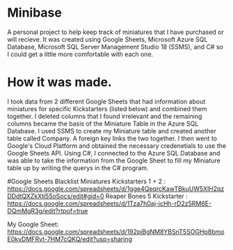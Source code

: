 # Minibase
A personal project to help keep track of miniatures that I have purchased or will recieve. It was created using Google Sheets, Microsoft Azure SQL Database, Microsoft SQL Server Management Studio 18 (SSMS), and C# so I could get a little more comfortable with each one. 

# How it was made.
I took data from 2 different Google Sheets that had information about miniatures for specific Kickstarters (listed below) and combined them together. I deleted columns that I found irrelevant and the remaining columns became the basis of the Miniature Table in the Azure SQL Database. I used SSMS to create my Miniature table and created another table called Company. A foreign key links the two together. I then went to Google's Cloud Platform and obtained the necessary credenetials to use the Google Sheets API. Using C#, I connected to the Azure SQL Database and was able to take the information from the Google Sheet to fill my Miniature table up by writing the querys in the C# program.

#Google Sheets
Blacklist Miniatures Kickstarters 1 + 2 : https://docs.google.com/spreadsheets/d/1gge4QeqrcKawTBkuUW5XlH2qzDDdtQXZkXti55oSocs/edit#gid=0
Reaper Bones 5 Kickstarter : https://docs.google.com/spreadsheets/d/1Tza7h0aj-icHh-rD2z5RM6E-DQmMqR3g/edit?rtpof=true

My Google Sheet: https://docs.google.com/spreadsheets/d/192piBgNM8YBSnT5SOGHp8bmoE0kvDMFRvt-7HM7cQKQ/edit?usp=sharing
